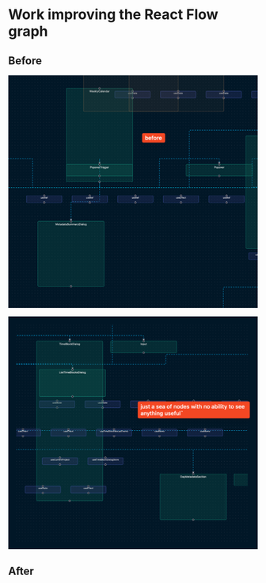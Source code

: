 # Work improving the React Flow graph

## Before

![alt text](image.png)

![alt text](image-1.png)

## After
